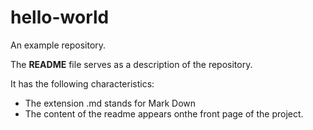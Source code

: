 # hello-world
An example repository.

The **README** file serves as a description of the repository.

It has the following characteristics:

- The extension .md stands for Mark Down
- The content of the readme appears onthe front page of the project.
